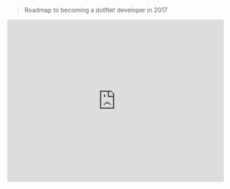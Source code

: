 

> Roadmap to becoming a dotNet developer in 2017
<embed src="https://github.com/saifaustcse/.net-developer-roadmap/blob/master/images/backend.pdf" width="500" height="375" type='application/pdf'>
